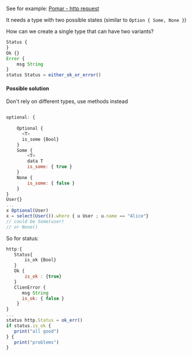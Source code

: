 
See for example: [Pomar - http request](Pomar%20-%20http%20request.md)

It needs a type with two possible states (similar to `Option { Some, None }`) 


How can we create a single type that can have two variants?


```js
Status {
}
Ok {}
Error {
	msg String
}
status Status = either_ok_or_error()
```

#### Possible solution
Don't rely on different types, use methods instead
```js

optional: {
    
    Optional {
      <T>
      is_some {Bool}
    }
    Some {
        <T>
        data T
        is_some: { true }
    }
    None {
        is_some: { false }
    }
}
User{}
...
x Optional(User)
x = select(User()).where { u User ; u.name == "Alice"}
// could be Some(user)
// or None()
```

So for status:
```js
http:{
   Status{
       is_ok {Bool}
   }
   Ok {
       is_ok : {true}
   }
   ClienError {
      msg String
      is_ok: { false }
    }
}
...
status http.Status = ok_err()
if status.is_ok {
   print("all good")
} {
   print("problems")
}

```
